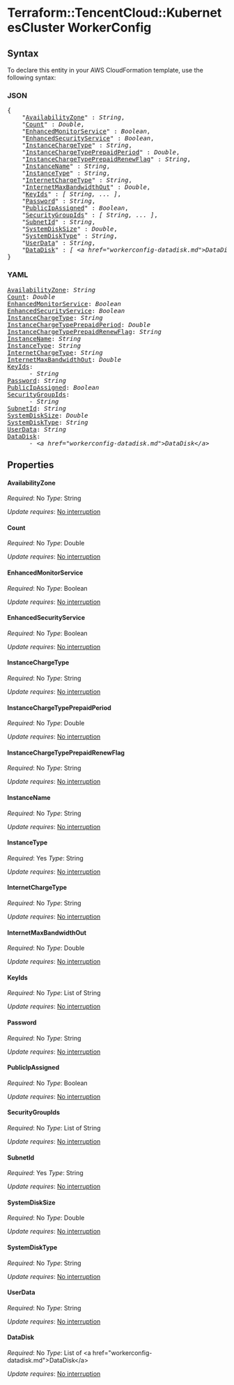 # Terraform::TencentCloud::KubernetesCluster WorkerConfig

## Syntax

To declare this entity in your AWS CloudFormation template, use the following syntax:

### JSON

<pre>
{
    "<a href="#availabilityzone" title="AvailabilityZone">AvailabilityZone</a>" : <i>String</i>,
    "<a href="#count" title="Count">Count</a>" : <i>Double</i>,
    "<a href="#enhancedmonitorservice" title="EnhancedMonitorService">EnhancedMonitorService</a>" : <i>Boolean</i>,
    "<a href="#enhancedsecurityservice" title="EnhancedSecurityService">EnhancedSecurityService</a>" : <i>Boolean</i>,
    "<a href="#instancechargetype" title="InstanceChargeType">InstanceChargeType</a>" : <i>String</i>,
    "<a href="#instancechargetypeprepaidperiod" title="InstanceChargeTypePrepaidPeriod">InstanceChargeTypePrepaidPeriod</a>" : <i>Double</i>,
    "<a href="#instancechargetypeprepaidrenewflag" title="InstanceChargeTypePrepaidRenewFlag">InstanceChargeTypePrepaidRenewFlag</a>" : <i>String</i>,
    "<a href="#instancename" title="InstanceName">InstanceName</a>" : <i>String</i>,
    "<a href="#instancetype" title="InstanceType">InstanceType</a>" : <i>String</i>,
    "<a href="#internetchargetype" title="InternetChargeType">InternetChargeType</a>" : <i>String</i>,
    "<a href="#internetmaxbandwidthout" title="InternetMaxBandwidthOut">InternetMaxBandwidthOut</a>" : <i>Double</i>,
    "<a href="#keyids" title="KeyIds">KeyIds</a>" : <i>[ String, ... ]</i>,
    "<a href="#password" title="Password">Password</a>" : <i>String</i>,
    "<a href="#publicipassigned" title="PublicIpAssigned">PublicIpAssigned</a>" : <i>Boolean</i>,
    "<a href="#securitygroupids" title="SecurityGroupIds">SecurityGroupIds</a>" : <i>[ String, ... ]</i>,
    "<a href="#subnetid" title="SubnetId">SubnetId</a>" : <i>String</i>,
    "<a href="#systemdisksize" title="SystemDiskSize">SystemDiskSize</a>" : <i>Double</i>,
    "<a href="#systemdisktype" title="SystemDiskType">SystemDiskType</a>" : <i>String</i>,
    "<a href="#userdata" title="UserData">UserData</a>" : <i>String</i>,
    "<a href="#datadisk" title="DataDisk">DataDisk</a>" : <i>[ &lt;a href=&#34;workerconfig-datadisk.md&#34;&gt;DataDisk&lt;/a&gt;, ... ]</i>
}
</pre>

### YAML

<pre>
<a href="#availabilityzone" title="AvailabilityZone">AvailabilityZone</a>: <i>String</i>
<a href="#count" title="Count">Count</a>: <i>Double</i>
<a href="#enhancedmonitorservice" title="EnhancedMonitorService">EnhancedMonitorService</a>: <i>Boolean</i>
<a href="#enhancedsecurityservice" title="EnhancedSecurityService">EnhancedSecurityService</a>: <i>Boolean</i>
<a href="#instancechargetype" title="InstanceChargeType">InstanceChargeType</a>: <i>String</i>
<a href="#instancechargetypeprepaidperiod" title="InstanceChargeTypePrepaidPeriod">InstanceChargeTypePrepaidPeriod</a>: <i>Double</i>
<a href="#instancechargetypeprepaidrenewflag" title="InstanceChargeTypePrepaidRenewFlag">InstanceChargeTypePrepaidRenewFlag</a>: <i>String</i>
<a href="#instancename" title="InstanceName">InstanceName</a>: <i>String</i>
<a href="#instancetype" title="InstanceType">InstanceType</a>: <i>String</i>
<a href="#internetchargetype" title="InternetChargeType">InternetChargeType</a>: <i>String</i>
<a href="#internetmaxbandwidthout" title="InternetMaxBandwidthOut">InternetMaxBandwidthOut</a>: <i>Double</i>
<a href="#keyids" title="KeyIds">KeyIds</a>: <i>
      - String</i>
<a href="#password" title="Password">Password</a>: <i>String</i>
<a href="#publicipassigned" title="PublicIpAssigned">PublicIpAssigned</a>: <i>Boolean</i>
<a href="#securitygroupids" title="SecurityGroupIds">SecurityGroupIds</a>: <i>
      - String</i>
<a href="#subnetid" title="SubnetId">SubnetId</a>: <i>String</i>
<a href="#systemdisksize" title="SystemDiskSize">SystemDiskSize</a>: <i>Double</i>
<a href="#systemdisktype" title="SystemDiskType">SystemDiskType</a>: <i>String</i>
<a href="#userdata" title="UserData">UserData</a>: <i>String</i>
<a href="#datadisk" title="DataDisk">DataDisk</a>: <i>
      - &lt;a href=&#34;workerconfig-datadisk.md&#34;&gt;DataDisk&lt;/a&gt;</i>
</pre>

## Properties

#### AvailabilityZone

_Required_: No
_Type_: String

_Update requires_: [No interruption](https://docs.aws.amazon.com/AWSCloudFormation/latest/UserGuide/using-cfn-updating-stacks-update-behaviors.html#update-no-interrupt)

#### Count

_Required_: No
_Type_: Double

_Update requires_: [No interruption](https://docs.aws.amazon.com/AWSCloudFormation/latest/UserGuide/using-cfn-updating-stacks-update-behaviors.html#update-no-interrupt)

#### EnhancedMonitorService

_Required_: No
_Type_: Boolean

_Update requires_: [No interruption](https://docs.aws.amazon.com/AWSCloudFormation/latest/UserGuide/using-cfn-updating-stacks-update-behaviors.html#update-no-interrupt)

#### EnhancedSecurityService

_Required_: No
_Type_: Boolean

_Update requires_: [No interruption](https://docs.aws.amazon.com/AWSCloudFormation/latest/UserGuide/using-cfn-updating-stacks-update-behaviors.html#update-no-interrupt)

#### InstanceChargeType

_Required_: No
_Type_: String

_Update requires_: [No interruption](https://docs.aws.amazon.com/AWSCloudFormation/latest/UserGuide/using-cfn-updating-stacks-update-behaviors.html#update-no-interrupt)

#### InstanceChargeTypePrepaidPeriod

_Required_: No
_Type_: Double

_Update requires_: [No interruption](https://docs.aws.amazon.com/AWSCloudFormation/latest/UserGuide/using-cfn-updating-stacks-update-behaviors.html#update-no-interrupt)

#### InstanceChargeTypePrepaidRenewFlag

_Required_: No
_Type_: String

_Update requires_: [No interruption](https://docs.aws.amazon.com/AWSCloudFormation/latest/UserGuide/using-cfn-updating-stacks-update-behaviors.html#update-no-interrupt)

#### InstanceName

_Required_: No
_Type_: String

_Update requires_: [No interruption](https://docs.aws.amazon.com/AWSCloudFormation/latest/UserGuide/using-cfn-updating-stacks-update-behaviors.html#update-no-interrupt)

#### InstanceType

_Required_: Yes
_Type_: String

_Update requires_: [No interruption](https://docs.aws.amazon.com/AWSCloudFormation/latest/UserGuide/using-cfn-updating-stacks-update-behaviors.html#update-no-interrupt)

#### InternetChargeType

_Required_: No
_Type_: String

_Update requires_: [No interruption](https://docs.aws.amazon.com/AWSCloudFormation/latest/UserGuide/using-cfn-updating-stacks-update-behaviors.html#update-no-interrupt)

#### InternetMaxBandwidthOut

_Required_: No
_Type_: Double

_Update requires_: [No interruption](https://docs.aws.amazon.com/AWSCloudFormation/latest/UserGuide/using-cfn-updating-stacks-update-behaviors.html#update-no-interrupt)

#### KeyIds

_Required_: No
_Type_: List of String

_Update requires_: [No interruption](https://docs.aws.amazon.com/AWSCloudFormation/latest/UserGuide/using-cfn-updating-stacks-update-behaviors.html#update-no-interrupt)

#### Password

_Required_: No
_Type_: String

_Update requires_: [No interruption](https://docs.aws.amazon.com/AWSCloudFormation/latest/UserGuide/using-cfn-updating-stacks-update-behaviors.html#update-no-interrupt)

#### PublicIpAssigned

_Required_: No
_Type_: Boolean

_Update requires_: [No interruption](https://docs.aws.amazon.com/AWSCloudFormation/latest/UserGuide/using-cfn-updating-stacks-update-behaviors.html#update-no-interrupt)

#### SecurityGroupIds

_Required_: No
_Type_: List of String

_Update requires_: [No interruption](https://docs.aws.amazon.com/AWSCloudFormation/latest/UserGuide/using-cfn-updating-stacks-update-behaviors.html#update-no-interrupt)

#### SubnetId

_Required_: Yes
_Type_: String

_Update requires_: [No interruption](https://docs.aws.amazon.com/AWSCloudFormation/latest/UserGuide/using-cfn-updating-stacks-update-behaviors.html#update-no-interrupt)

#### SystemDiskSize

_Required_: No
_Type_: Double

_Update requires_: [No interruption](https://docs.aws.amazon.com/AWSCloudFormation/latest/UserGuide/using-cfn-updating-stacks-update-behaviors.html#update-no-interrupt)

#### SystemDiskType

_Required_: No
_Type_: String

_Update requires_: [No interruption](https://docs.aws.amazon.com/AWSCloudFormation/latest/UserGuide/using-cfn-updating-stacks-update-behaviors.html#update-no-interrupt)

#### UserData

_Required_: No
_Type_: String

_Update requires_: [No interruption](https://docs.aws.amazon.com/AWSCloudFormation/latest/UserGuide/using-cfn-updating-stacks-update-behaviors.html#update-no-interrupt)

#### DataDisk

_Required_: No
_Type_: List of &lt;a href=&#34;workerconfig-datadisk.md&#34;&gt;DataDisk&lt;/a&gt;

_Update requires_: [No interruption](https://docs.aws.amazon.com/AWSCloudFormation/latest/UserGuide/using-cfn-updating-stacks-update-behaviors.html#update-no-interrupt)

